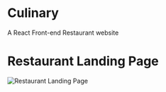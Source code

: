 # Culinary
 A React Front-end Restaurant website
# Restaurant Landing Page

![Restaurant Landing Page](https://i.ibb.co/5jxBKpw/image.png)


